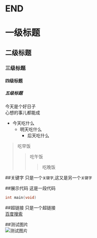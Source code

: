 # END
# 一级标题
## 二级标题
### 三级标题
#### 四级标题
##### 五级标题

今天是个好日子<br>
心想的事儿都能成<br>

* 今天吃什么
  * 明天吃什么
    * 后天吃什么

> 吃早饭
>> 吃午饭
>>> 吃晚饭

##关键字
只是一个`关键字`,这又是另一个`关键字`<br>

##展示代码
这是一段代码<br>
```c
int main(void)
```

##超链接
只是一个超链接<br>
[百度搜索](http://www.baidu.com"托尼推荐")

##测试图片
<br>
![测试图片](C:/Users/zyn/Desktop/托尼和牡丹表情包/开心托尼.png)

